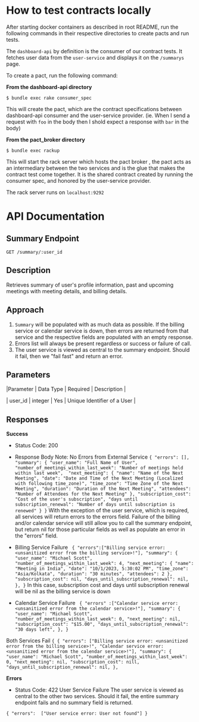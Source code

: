 # How to test contracts locally

After starting docker containers as described in root README, run the following commands in their respective directories to create pacts and run tests.

The `dashboard-api` by definition is the consumer of our contract tests. It fetches user data from the `user-service` and displays it on the `/summarys` page.

To create a pact, run the following command:

**From the dashboard-api directory**
```
$ bundle exec rake consumer_spec
```
This will create the pact, which are the contract specifications between dashboard-api consumer and the user-service provider. (ie. When I send a request with `foo` in the body then I shold expect a response with `bar` in the body)


**From the pact_broker directory**
```
$ bundle exec rackup
```
This will start the rack server which hosts the pact broker , the pact acts as an intermediary between the two services and is the glue that makes the contract test come together. It is the shared contract created by running the consumer spec, and honored by the user-service provider. 

The rack server runs on `localhost:9292`



# API Documentation

## Summary Endpoint

    GET /summary/:user_id

## Description

Retrieves summary of user's profile information, past and upcoming meetings with meeting details, and billing details.

## Approach

 1. `Summary` will be populated with as much data as possible. If the billing service or calendar service is down, then errors are returned from that service and the respective fields are populated with an empty response.
 2. Errors list will always be present regardless or success or failure of call.
 3. The user service is viewed as central to the summary endpoint. Should it fail, then we "fail fast" and return an error.

## Parameters

|Parameter    |  Data Type     | Required     | Description						      |

| user_id     |     integer    |      Yes     | Unique Identifier of a User |


## Responses

**Success**

 - Status Code: 200
 - Response Body
	Note: No Errors from External Service
    ``{ "errors": [],
       "summary": {
           "user_name": "Full Name of User",
           "number_of_meetings_within_last_week": "Number of meetings held within last week", 
           "next_meeting": {
    	       "name": "Name of the Next Meeting",
    	       "date": "Date and Time of the Next Meeting (Localized with following time_zone)",
    	       "time_zone": "Time Zone of the Next Meeting",
    	       "duration": "Duration of the Next Meeting",
    	       "attendees": "Number of Attendees for the Next Meeting"
    	      },
    	     "subscription_cost": "Cost of the user's subscription",
    	     "days until subscription_renewal": "Number of days until subscription is renewed"
    	    }
    	 }``
With the exception of the user service, which is required, all services will return errors to the errors field. Failure of the billing and/or calendar service will still allow you to call the summary endpoint, but return nil for those particular fields as well as populate an error in the "errors" field.

- Billing Service Failure
`` {
      "errors":["Billing service error: <unsanitized error from the billing service>!"],
      "summary": {
        "user_name": "Michael Scott",
        "number_of_meetings_within_last_week": 4,
        "next_meeting": { "name": "Meeting in India", "date": "10/1/2023, 5:30:02 PM", "time_zone": "Asia/Kolkata", "duration": "30 minutes", "attendees": 2 },
        "subscription_cost": nil,
        "days_until_subscription_renewal": nil,
      },
    }``
    In this case, subscription cost and days until subscription renewal will be nil as the billing service is down
- Calendar Service Failure
`` {
      "errors" :["Calendar service error: <unsanitized error from the calendar service>!"],
      "summary": {
        "user_name": "Michael Scott",
        "number_of_meetings_within_last_week": 0,
        "next_meeting": nil,
        "subscription_cost": "$15.00",
        "days_until_subscription_renewal": "30 days left",
      },
    }``

Both Services Fail
``{
		{ "errors": ["Billing service error: <unsanitized error from the billing service>!",
"Calendar service error: <unsanitized error from the calendar service>!"],
      "summary": {
        "user_name": "Michael Scott",
        "number_of_meetings_within_last_week": 0,
        "next_meeting": nil,
        "subscription_cost": nill,
        "days_until_subscription_renewal": nil,
      },
``

**Errors**
 - Status Code: 422
User Service Failure
The user service is viewed as central to the other two services. Should it fail, the entire summary endpoint fails and no summary field is returned.

``{ "errors":  ["User service error: User not found"] }``
